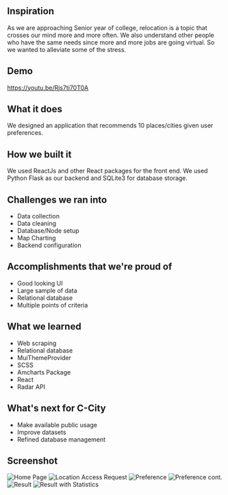 ## Inspiration
As we are approaching Senior year of college, relocation is a topic that crosses our mind more and more often. We also understand other people who have the same needs since more and more jobs are going virtual. So we wanted to alleviate some of the stress.

## Demo
https://youtu.be/Rjs7ti70T0A

## What it does
We designed an application that recommends 10 places/cities given user preferences.

## How we built it
We used ReactJs and other React packages for the front end. We used Python Flask as our backend and SQLite3 for database storage.

## Challenges we ran into
- Data collection
- Data cleaning
- Database/Node setup
- Map Charting
- Backend configuration

## Accomplishments that we're proud of
- Good looking UI
- Large sample of data
- Relational database 
- Multiple points of criteria

## What we learned
- Web scraping
- Relational database
- MuiThemeProvider
- SCSS
- Amcharts Package
- React
- Radar API

## What's next for C-City
- Make available public usage
- Improve datasets
- Refined database management

## Screenshot
![Home Page](https://i.imgur.com/gzkWBZ9.png)
![Location Access Request](https://i.imgur.com/gP9OquK.png)
![Preference](https://i.imgur.com/CoRkMYv.png)
![Preference cont.](https://i.imgur.com/1G9Fsmk.png)
![Result](https://i.imgur.com/ki1MuPs.png)
![Result with Statistics](https://i.imgur.com/RJOUg3c.png)
